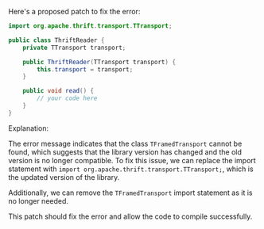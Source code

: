 Here's a proposed patch to fix the error:
```java
import org.apache.thrift.transport.TTransport;

public class ThriftReader {
    private TTransport transport;

    public ThriftReader(TTransport transport) {
        this.transport = transport;
    }

    public void read() {
        // your code here
    }
}
```
Explanation:

The error message indicates that the class `TFramedTransport` cannot be found, which suggests that the library version has changed and the old version is no longer compatible. To fix this issue, we can replace the import statement with `import org.apache.thrift.transport.TTransport;`, which is the updated version of the library.

Additionally, we can remove the `TFramedTransport` import statement as it is no longer needed.

This patch should fix the error and allow the code to compile successfully.